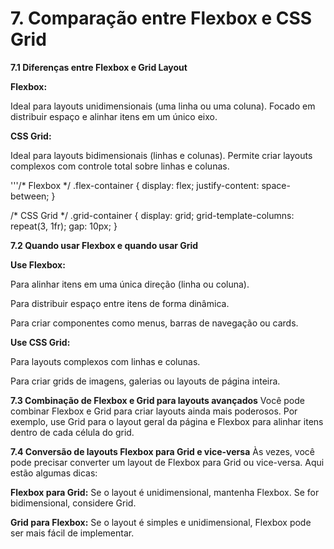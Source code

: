 # 7. Comparação entre Flexbox e CSS Grid
**7.1 Diferenças entre Flexbox e Grid Layout**

**Flexbox:**

Ideal para layouts unidimensionais (uma linha ou uma coluna). Focado em distribuir espaço e alinhar itens em um único eixo.

**CSS Grid:**

Ideal para layouts bidimensionais (linhas e colunas). Permite criar layouts complexos com controle total sobre linhas e colunas.

'''/* Flexbox */
.flex-container {
  display: flex;
  justify-content: space-between;
}

/* CSS Grid */
.grid-container {
  display: grid;
  grid-template-columns: repeat(3, 1fr);
  gap: 10px;
}

**7.2 Quando usar Flexbox e quando usar Grid**

**Use Flexbox:**

Para alinhar itens em uma única direção (linha ou coluna).

Para distribuir espaço entre itens de forma dinâmica.

Para criar componentes como menus, barras de navegação ou cards.

**Use CSS Grid:**

Para layouts complexos com linhas e colunas.

Para criar grids de imagens, galerias ou layouts de página inteira.

**7.3 Combinação de Flexbox e Grid para layouts avançados**
Você pode combinar Flexbox e Grid para criar layouts ainda mais poderosos. Por exemplo, use Grid para o layout geral da página e Flexbox para alinhar itens dentro de cada célula do grid.

**7.4 Conversão de layouts Flexbox para Grid e vice-versa**
Às vezes, você pode precisar converter um layout de Flexbox para Grid ou vice-versa. Aqui estão algumas dicas:

**Flexbox para Grid:** Se o layout é unidimensional, mantenha Flexbox. Se for bidimensional, considere Grid.

**Grid para Flexbox:** Se o layout é simples e unidimensional, Flexbox pode ser mais fácil de implementar.
